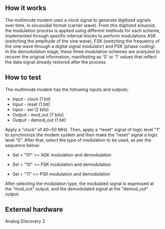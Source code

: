 <!---

This file is used to generate your project datasheet. Please fill in the information below and delete any unused
sections.

You can also include images in this folder and reference them in the markdown. Each image must be less than
512 kb in size, and the combined size of all images must be less than 1 MB.
-->

## How it works

The multimode modem uses a clock signal to generate digitized signals over time, in sinusoidal format (carrier wave).
From this digitized sinusoid, the modulation process is applied using different methods for each scheme, implemented 
through specific internal blocks to perform modulations ASK (switching the amplitude of the sine wave), FSK (switching 
the frequency of the sine wave through a digital signal modulator) and PSK (phase coding). In the demodulation stage, 
these three modulation schemes are analyzed to recover the original information, manifesting as '0' or '1' values that 
reflect the data signal already restored after the process.

## How to test

 The multimode modem has the following inputs and outputs:
     
  - Input  - clock (1 bit)
  - Input  - reset (1 bit)
  - Input  - sel (2 bits)
  - Output - mod_out (7 bits)
  - Output - demod_out (1 bit)
       
Apply a “clock” of 40~50 MHz. Then, apply a “reset” signal of logic level “1” to synchronize the modem system and then make the 
“reset” signal a logic level “0”. After that, select the type of modulation to be used, as per the sequence below:

  - Sel = "01" <= ASK modulation and demodulation
    
  - Sel = "10" <= FSK modulation and demodulation

  - Sel = "11" <= PSK modulation and demodulation

After selecting the modulation type, the modulated signal is expressed at the “mod_out” output, and the demodulated signal at the 
“demod_out” output.

## External hardware

Analog Discovery 2
